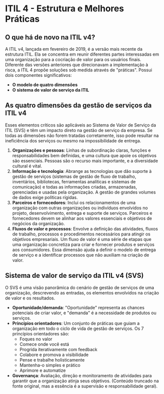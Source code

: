 # ITIL 4 - Estrutura e Melhores Práticas

## O que há de novo na ITIL v4?

A ITIL v4, lançada em fevereiro de 2019, é a versão mais recente da estrutura ITIL. Ela se concentra em reunir diferentes partes interessadas em uma organização para a cocriação de valor para os usuários finais. Diferente das versões anteriores que direcionavam a implementação à risca, a ITIL 4 propõe soluções sob medida através de "práticas". Possui dois componentes significativos:

*   **O modelo de quatro dimensões**
*   **O sistema de valor de serviço da ITIL**

## As quatro dimensões da gestão de serviços da ITIL v4

Esses elementos críticos são aplicáveis ao Sistema de Valor de Serviço da ITIL (SVS) e têm um impacto direto na gestão de serviço da empresa. Se todas as dimensões não forem tratadas corretamente, isso pode resultar na ineficiência dos serviços ou mesmo na impossibilidade de entrega.

1.  **Organizações e pessoas**: Linhas de subordinação claras, funções e responsabilidades bem definidas, e uma cultura que apoie os objetivos são essenciais. Pessoas são o recurso mais importante, e a diversidade cultural é vital.
2.  **Informação e tecnologia**: Abrange as tecnologias que dão suporte à gestão de serviços (sistemas de gestão de fluxo de trabalho, inventários, bibliotecas, ferramentas analíticas e sistemas de comunicação) e todas as informações criadas, armazenadas, gerenciadas e usadas pela organização. A gestão de grandes volumes de dados exige políticas rígidas.
3.  **Parceiros e fornecedores**: Inclui os relacionamentos de uma organização com outras organizações ou indivíduos envolvidos no projeto, desenvolvimento, entrega e suporte de serviços. Parceiros e fornecedores devem se alinhar aos valores essenciais e objetivos de negócios da organização.
4.  **Fluxos de valor e processos**: Envolve a definição das atividades, fluxos de trabalho, processos e procedimentos necessários para atingir os objetivos empresariais. Um fluxo de valor é uma série de etapas que uma organização concretiza para criar e fornecer produtos e serviços aos consumidores. Essa dimensão ajuda a definir o modelo de entrega de serviço e a identificar processos que não auxiliam na criação de valor.

## Sistema de valor de serviço da ITIL v4 (SVS)

O SVS é uma visão panorâmica do cenário de gestão de serviços de uma organização, descrevendo as entradas, os elementos envolvidos na criação de valor e os resultados.

*   **Oportunidade/demanda**: "Oportunidade" representa as chances potenciais de criar valor, e "demanda" é a necessidade de produtos ou serviços.
*   **Princípios orientadores**: Um conjunto de práticas que guiam a organização em todo o ciclo de vida de gestão de serviços. Os 7 princípios orientadores são:
    *   Foques no valor
    *   Comece onde você está
    *   Progrida iterativamente com feedback
    *   Colabore e promova a visibilidade
    *   Pense e trabalhe holisticamente
    *   Mantenha-o simples e prático
    *   Aprimore e automatize
*   **Governança**: Avaliação, direção e monitoramento de atividades para garantir que a organização atinja seus objetivos. (Conteúdo truncado na fonte original, mas a essência é a supervisão e responsabilidade geral).
